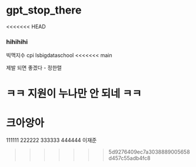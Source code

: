 # gpt_stop_there

<<<<<<< HEAD
### hihihihi    
빅맥지수
cpi 
lsbigdataschool
<<<<<<< main

제발 되면 좋겠다 - 정한렬

ㅋㅋ 지원이 누나만 안 되네 ㅋㅋ
=======
크아앙아
=======
111111
222222
333333
444444
이재준
>>>>>>> 5d9276409ec7a3038889005658d457c55adb4fc8
